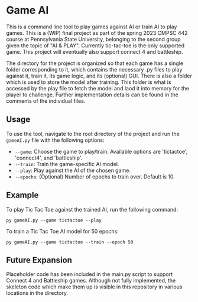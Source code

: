 # Game AI 
This is a command line tool to play games against AI or train AI to play games.
This is a (WIP) final project as part of the spring 2023 CMPSC 442 course at Pennsylvania State University,
belonging to the second group given the topic of "AI & PLAY".
Currently tic-tac-toe is the only supported game.
This project will eventually also support connect 4 and battleship.

The directory for the project is organized so that each game has a single folder corresponding to it, which contains
the necessary .py files to play against it, train it, its game logic, and its (optional) GUI. There is also a folder
which is used to store the model after training. This folder is what is accessed by the play file to fetch the model
and laod it into memory for the player to challenge. Further implementation details can be found in the comments of the 
individual files.

## Usage
To use the tool, navigate to the root directory of the project and run the `gameAI.py` file with the following options:

- `--game`: Choose the game to play/train. Available options are 'tictactoe', 'connect4', and 'battleship'.
- `--train`: Train the game-specific AI model. 
- `--play`: Play against the AI of the chosen game.
- `--epochs`: (Optional) Number of epochs to train over. Default is 10.



## Example
To play Tic Tac Toe against the trained AI, run the following command:

```
py gameAI.py --game tictactoe --play
```

To train a Tic Tac Toe AI model for 50 epochs:
```
py gameAI.py --game tictactoe --train --epoch 50
```
## Future Expansion

Placeholder code has been included in the main.py script to support Connect 4 and Battleship games. Although not fully implemented, the skeleton code which make them up is visible in this repository in various locations in the directory.
